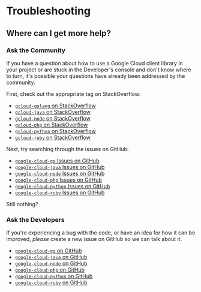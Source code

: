 # Troubleshooting

<a name="get-help"></a>
## Where can I get more help?

### Ask the Community

If you have a question about how to use a Google Cloud client library in your project or are stuck in the Developer's console and don't know where to turn, it's possible your questions have already been addressed by the community.

First, check out the appropriate tag on StackOverflow:

  - [`gcloud-golang` on StackOverflow][so-golang]
  - [`gcloud-java` on StackOverflow][so-java]
  - [`gcloud-node` on StackOverflow][so-node]
  - [`gcloud-php` on StackOverflow][so-php]
  - [`gcloud-python` on StackOverflow][so-python]
  - [`gcloud-ruby` on StackOverflow][so-ruby]

Next, try searching through the issues on GitHub:

  - [`google-cloud-go` Issues on GitHub][gh-search-golang]
  - [`google-cloud-java` Issues on GitHub][gh-search-java]
  - [`google-cloud-node` Issues on GitHub][gh-search-node]
  - [`google-cloud-php` Issues on GitHub][gh-search-php]
  - [`google-cloud-python` Issues on GitHub][gh-search-python]
  - [`google-cloud-ruby` Issues on GitHub][gh-search-ruby]

Still nothing?

### Ask the Developers

If you're experiencing a bug with the code, or have an idea for how it can be improved, *please* create a new issue on GitHub so we can talk about it.

  - [`google-cloud-go` on GitHub][gh-golang]
  - [`google-cloud-java` on GitHub][gh-java]
  - [`google-cloud-node` on GitHub][gh-node]
  - [`google-cloud-php` on GitHub][gh-php]
  - [`google-cloud-python` on GitHub][gh-python]
  - [`google-cloud-ruby` on GitHub][gh-ruby]


[so-golang]: http://stackoverflow.com/questions/tagged/gcloud-go
[so-java]: http://stackoverflow.com/questions/tagged/gcloud-java
[so-node]: http://stackoverflow.com/questions/tagged/gcloud-node
[so-php]: http://stackoverflow.com/questions/tagged/gcloud-php
[so-python]: http://stackoverflow.com/questions/tagged/gcloud-python
[so-ruby]: http://stackoverflow.com/questions/tagged/gcloud-ruby

[gh-search-golang]: https://github.com/googlecloudplatform/google-cloud-go/issues?&q=
[gh-search-java]: https://github.com/googlecloudplatform/google-cloud-java/issues?&q=
[gh-search-node]: https://github.com/googlecloudplatform/google-cloud-node/issues?&q=
[gh-search-php]: https://github.com/googlecloudplatform/google-cloud-php/issues?&q=
[gh-search-python]: https://github.com/googlecloudplatform/google-cloud-python/issues?&q=
[gh-search-ruby]: https://github.com/googlecloudplatform/google-cloud-ruby/issues?&q=

[gh-golang]: https://github.com/googlecloudplatform/google-cloud-go/issues/new
[gh-java]: https://github.com/googlecloudplatform/google-cloud-java/issues/new
[gh-node]: https://github.com/googlecloudplatform/google-cloud-node/issues/new
[gh-php]: https://github.com/googlecloudplatform/google-cloud-php/issues/new
[gh-python]: https://github.com/googlecloudplatform/google-cloud-python/issues/new
[gh-ruby]: https://github.com/googlecloudplatform/google-cloud-ruby/issues/new
